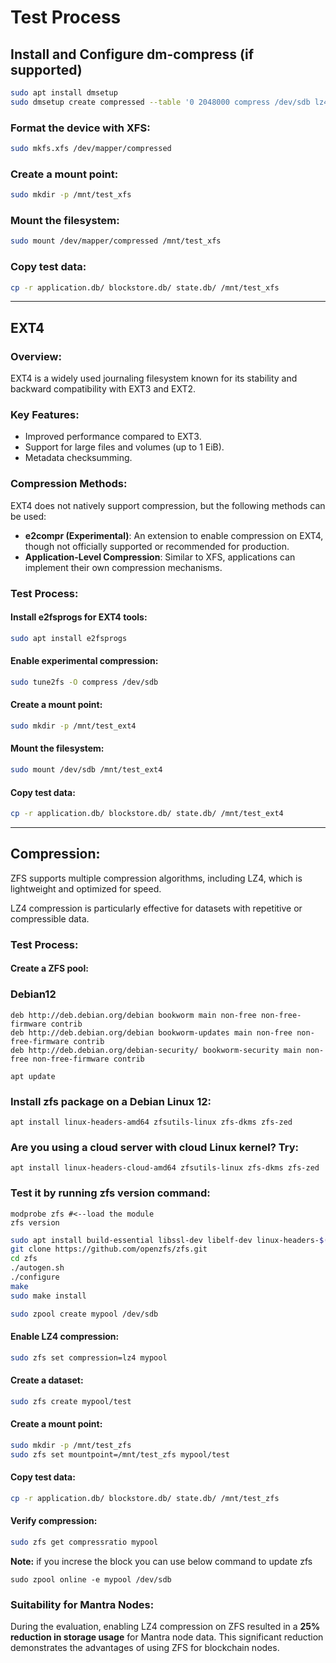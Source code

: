 # Test Process

## Install and Configure dm-compress (if supported)

```bash
sudo apt install dmsetup
sudo dmsetup create compressed --table '0 2048000 compress /dev/sdb lz4'
```

### Format the device with XFS:

```bash
sudo mkfs.xfs /dev/mapper/compressed
```

### Create a mount point:

```bash
sudo mkdir -p /mnt/test_xfs
```

### Mount the filesystem:

```bash
sudo mount /dev/mapper/compressed /mnt/test_xfs
```

### Copy test data:

```bash
cp -r application.db/ blockstore.db/ state.db/ /mnt/test_xfs
```

---

## EXT4

### Overview:

EXT4 is a widely used journaling filesystem known for its stability and backward compatibility with EXT3 and EXT2.

### Key Features:

- Improved performance compared to EXT3.
- Support for large files and volumes (up to 1 EiB).
- Metadata checksumming.

### Compression Methods:

EXT4 does not natively support compression, but the following methods can be used:

- **e2compr (Experimental)**: An extension to enable compression on EXT4, though not officially supported or recommended for production.
- **Application-Level Compression**: Similar to XFS, applications can implement their own compression mechanisms.

### Test Process:

#### Install e2fsprogs for EXT4 tools:

```bash
sudo apt install e2fsprogs
```

#### Enable experimental compression:

```bash
sudo tune2fs -O compress /dev/sdb
```

#### Create a mount point:

```bash
sudo mkdir -p /mnt/test_ext4
```

#### Mount the filesystem:

```bash
sudo mount /dev/sdb /mnt/test_ext4
```

#### Copy test data:

```bash
cp -r application.db/ blockstore.db/ state.db/ /mnt/test_ext4
```

---

## Compression:

ZFS supports multiple compression algorithms, including LZ4, which is lightweight and optimized for speed.

LZ4 compression is particularly effective for datasets with repetitive or compressible data.

### Test Process:

#### Create a ZFS pool:

### Debian12


```
deb http://deb.debian.org/debian bookworm main non-free non-free-firmware contrib
deb http://deb.debian.org/debian bookworm-updates main non-free non-free-firmware contrib
deb http://deb.debian.org/debian-security/ bookworm-security main non-free non-free-firmware contrib
```


```
apt update

```

### Install zfs package on a Debian Linux 12:

```
apt install linux-headers-amd64 zfsutils-linux zfs-dkms zfs-zed
```

### Are you using a cloud server with cloud Linux kernel? Try:

```
apt install linux-headers-cloud-amd64 zfsutils-linux zfs-dkms zfs-zed

```


### Test it by running zfs version command:

```
modprobe zfs #<--load the module
zfs version

```
```bash
sudo apt install build-essential libssl-dev libelf-dev linux-headers-$(uname -r)
git clone https://github.com/openzfs/zfs.git
cd zfs
./autogen.sh
./configure
make
sudo make install

```



```bash
sudo zpool create mypool /dev/sdb
```

#### Enable LZ4 compression:

```bash
sudo zfs set compression=lz4 mypool
```

#### Create a dataset:

```bash
sudo zfs create mypool/test
```

#### Create a mount point:

```bash
sudo mkdir -p /mnt/test_zfs
sudo zfs set mountpoint=/mnt/test_zfs mypool/test
```

#### Copy test data:

```bash
cp -r application.db/ blockstore.db/ state.db/ /mnt/test_zfs
```

#### Verify compression:

```bash
sudo zfs get compressratio mypool
```

**Note:** if you increse the block you can use below command to update zfs 

```
sudo zpool online -e mypool /dev/sdb
```
### Suitability for Mantra Nodes:

During the evaluation, enabling LZ4 compression on ZFS resulted in a **25% reduction in storage usage** for Mantra node data. This significant reduction demonstrates the advantages of using ZFS for blockchain nodes.


